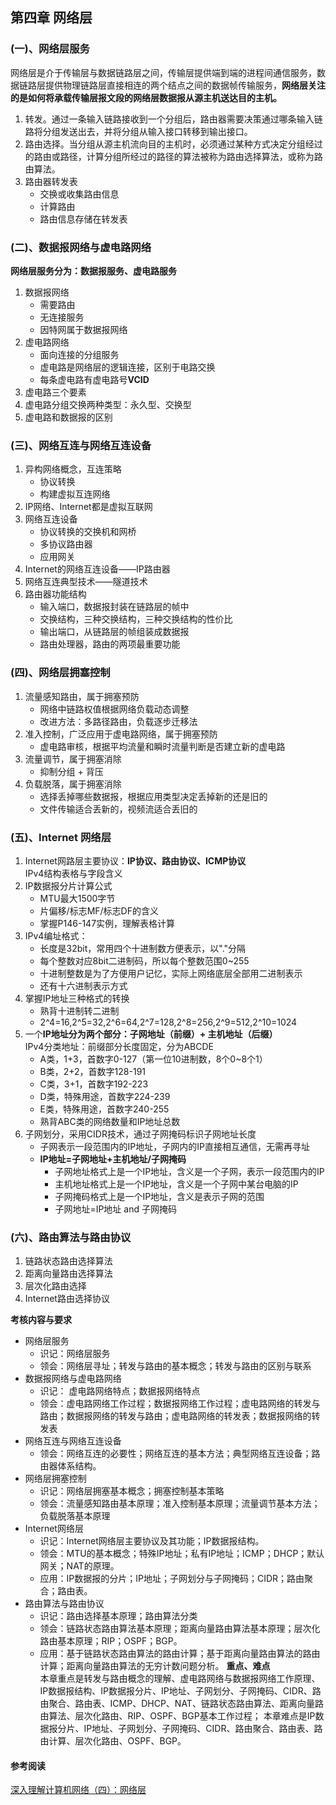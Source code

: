 ## 第四章 网络层
### (一)、网络层服务
网络层是介于传输层与数据链路层之间，传输层提供端到端的进程间通信服务，数据链路层提供物理链路层直接相连的两个结点之间的数据帧传输服务，**网络层关注的是如何将承载传输层报文段的网络层数据报从源主机送达目的主机。**
1. 转发。通过一条输入链路接收到一个分组后，路由器需要决策通过哪条输入链路将分组发送出去，并将分组从输入接口转移到输出接口。
2. 路由选择。当分组从源主机流向目的主机时，必须通过某种方式决定分组经过的路由或路径，计算分组所经过的路径的算法被称为路由选择算法，或称为路由算法。
3. 路由器转发表
    - 交换或收集路由信息
    - 计算路由
    - 路由信息存储在转发表
### (二)、数据报网络与虚电路网络
**网络层服务分为：数据报服务、虚电路服务**
1. 数据报网络
    - 需要路由
    - 无连接服务
    - 因特网属于数据报网络
2. 虚电路网络
    - 面向连接的分组服务
    - 虚电路是网络层的逻辑连接，区别于电路交换
    - 每条虚电路有虚电路号**VCID**
3. 虚电路三个要素
4. 虚电路分组交换两种类型：永久型、交换型
5. 虚电路和数据报的区别
### (三)、网络互连与网络互连设备
1. 异构网络概念，互连策略
    - 协议转换
    - 构建虚拟互连网络
2. IP网络、Internet都是虚拟互联网
3. 网络互连设备
    - 协议转换的交换机和网桥
    - 多协议路由器
    - 应用网关
4. Internet的网络互连设备——IP路由器
5. 网络互连典型技术——隧道技术
6. 路由器功能结构
    - 输入端口，数据报封装在链路层的帧中
    - 交换结构，三种交换结构，三种交换结构的性价比
    - 输出端口，从链路层的帧组装成数据报
    - 路由处理器，路由的两项最重要功能
### (四)、网络层拥塞控制
1. 流量感知路由，属于拥塞预防
    - 网络中链路权值根据网络负载动态调整
    - 改进方法：多路径路由，负载逐步迁移法
2. 准入控制，广泛应用于虚电路网络，属于拥塞预防
    - 虚电路审核，根据平均流量和瞬时流量判断是否建立新的虚电路
3. 流量调节，属于拥塞消除
    - 抑制分组 + 背压
4. 负载脱落，属于拥塞消除
    - 选择丢掉哪些数据报，根据应用类型决定丢掉新的还是旧的
    - 文件传输适合丢新的，视频流适合丢旧的
### (五)、Internet 网络层
1. Internet网路层主要协议：**IP协议、路由协议、ICMP协议**  
    IPv4结构表格与字段含义
2. IP数据报分片计算公式
    - MTU最大1500字节
    - 片偏移/标志MF/标志DF的含义
    - 掌握P146-147实例，理解表格计算
2. IPv4编址格式： 
   - 长度是32bit，常用四个十进制数方便表示，以"."分隔
   - 每个整数对应8bit二进制码，所以每个整数范围0~255
   - 十进制整数是为了方便用户记忆，实际上网络底层全部用二进制表示
   - 还有十六进制表示方式
3. 掌握IP地址三种格式的转换
    - 熟背十进制转二进制
    - 2^4=16,2^5=32,2^6=64,2^7=128,2^8=256,2^9=512,2^10=1024
4. 一个**IP地址分为两个部分：子网地址（前缀）+ 主机地址（后缀）**  
    IPv4分类地址：前缀部分长度固定，分为ABCDE
    - A类，1+3，首数字0-127（第一位10进制数，8个0~8个1）
    - B类，2+2，首数字128-191
    - C类，3+1，首数字192-223
    - D类，特殊用途，首数字224-239
    - E类，特殊用途，首数字240-255
    - 熟背ABC类的网络数量和IP地址总数
5. 子网划分，采用CIDR技术，通过子网掩码标识子网地址长度
    - 子网表示一段范围内的IP地址，子网内的IP直接相互通信，无需再寻址
    - **IP地址=子网地址+主机地址/子网掩码**
        - 子网地址格式上是一个IP地址，含义是一个子网，表示一段范围内的IP
        - 主机地址格式上是一个IP地址，含义是一个子网中某台电脑的IP
        - 子网掩码格式上是一个IP地址，含义是表示子网的范围
        - 子网地址=IP地址 and 子网掩码
### (六)、路由算法与路由协议
1. 链路状态路由选择算法
2. 距离向量路由选择算法
3. 层次化路由选择
4. Internet路由选择协议

**考核内容与要求**
- 网络层服务
    - 识记：网络层服务
    - 领会：网络层寻址；转发与路由的基本概念；转发与路由的区别与联系
- 数据报网络与虚电路网络
    - 识记： 虚电路网络特点；数据报网络特点
    - 领会：虚电路网络工作过程；数据报网络工作过程；虚电路网络的转发与路由；数据报网络的转发与路由；虚电路网络的转发表；数据报网络的转发表
- 网络互连与网络互连设备
    - 领会：网络互连的必要性；网络互连的基本方法；典型网络互连设备；路由器体系结构。
- 网络层拥塞控制
    - 识记：网络层拥塞基本概念；拥塞控制基本策略
    - 领会：流量感知路由基本原理；准入控制基本原理；流量调节基本方法；负载脱落基本原理
- Internet网络层
    - 识记：Internet网络层主要协议及其功能；IP数据报结构。
    - 领会：MTU的基本概念；特殊IP地址；私有IP地址；ICMP；DHCP；默认网关；NAT的原理。
    - 应用：IP数据报的分片；IP地址；子网划分与子网掩码；CIDR；路由聚合；路由表。
- 路由算法与路由协议
    - 识记：路由选择基本原理；路由算法分类
    - 领会：链路状态路由算法基本原理；距离向量路由算法基本原理；层次化路由基本原理；RIP；OSPF；BGP。
    - 应用：基于链路状态路由算法的路由计算；基于距离向量路由算法的路由计算；距离向量路由算法的无穷计数问题分析。
    **重点、难点**  
    本章重点是转发与路由概念的理解、虚电路网络与数据报网络工作原理、IP数据报结构、IP数据报分片、IP地址、子网划分、子网掩码、CIDR、路由聚合、路由表、ICMP、DHCP、NAT、链路状态路由算法、距离向量路由算法、层次化路由、RIP、OSPF、BGP基本工作过程；
    本章难点是IP数据报分片、IP地址、子网划分、子网掩码、CIDR、路由聚合、路由表、路由计算、层次化路由、OSPF、BGP。 

#### 参考阅读
[深入理解计算机网络（四）：网络层](https://www.taogenjia.com/2019/09/05/computer-network-4-network-layer/)  

